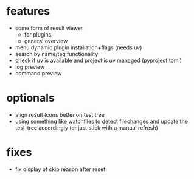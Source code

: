 # features
- some form of result viewer
    - for plugins
    - general overview
- menu dynamic plugin installation+flags (needs uv)
- search by name/tag functionality
- check if uv is available and project is uv managed (pyproject.toml)
- log preview
- command preview

# optionals
- align result Icons better on test tree
- using something like watchfiles to detect filechanges and
update the test_tree accordingly (or just stick with a manual refresh)

# fixes
- fix display of skip reason after reset

